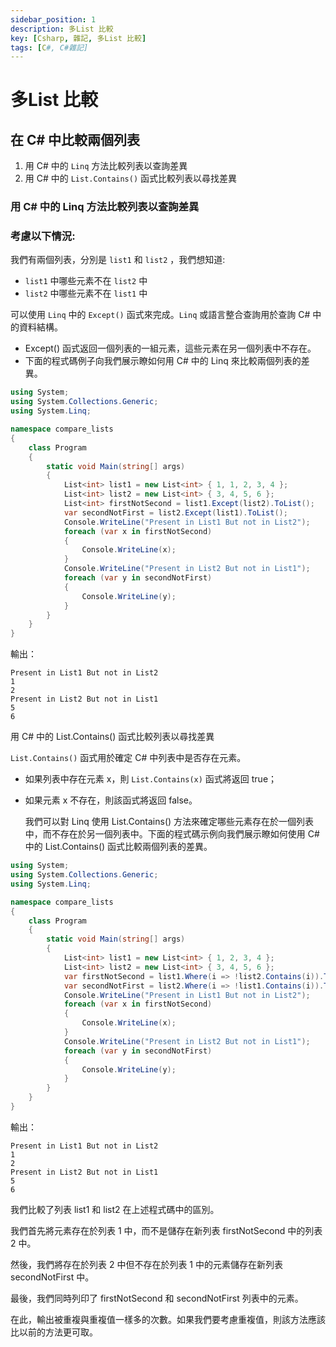 ```yaml
---
sidebar_position: 1
description: 多List 比較
key: [Csharp, 雜記, 多List 比較]
tags: [C#, C#雜記]
---
```


# 多List 比較

## 在 C# 中比較兩個列表

1. 用 C# 中的 `Linq` 方法比較列表以查詢差異
2. 用 C# 中的 `List.Contains()` 函式比較列表以尋找差異

### 用 C# 中的 Linq 方法比較列表以查詢差異

### 考慮以下情況:

我們有兩個列表，分別是 `list1` 和 `list2` ，我們想知道:

- `list1` 中哪些元素不在 `list2` 中
- `list2` 中哪些元素不在 `list1` 中

可以使用 `Linq` 中的 `Except()` 函式來完成。`Linq` 或語言整合查詢用於查詢 C# 中的資料結構。

- Except() 函式返回一個列表的一組元素，這些元素在另一個列表中不存在。
- 下面的程式碼例子向我們展示瞭如何用 C# 中的 Linq 來比較兩個列表的差異。

```csharp
using System;
using System.Collections.Generic;
using System.Linq;

namespace compare_lists
{
    class Program
    {
        static void Main(string[] args)
        {
            List<int> list1 = new List<int> { 1, 1, 2, 3, 4 };
            List<int> list2 = new List<int> { 3, 4, 5, 6 };
            List<int> firstNotSecond = list1.Except(list2).ToList();
            var secondNotFirst = list2.Except(list1).ToList();
            Console.WriteLine("Present in List1 But not in List2");
            foreach (var x in firstNotSecond)
            {
                Console.WriteLine(x);
            }
            Console.WriteLine("Present in List2 But not in List1");
            foreach (var y in secondNotFirst)
            {
                Console.WriteLine(y);
            }
        }
    }
}
```

輸出：

```text
Present in List1 But not in List2
1
2
Present in List2 But not in List1
5
6
```

用 C# 中的 List.Contains() 函式比較列表以尋找差異

`List.Contains()` 函式用於確定 C# 中列表中是否存在元素。

- 如果列表中存在元素 x，則 `List.Contains(x)` 函式將返回 true；
- 如果元素 x 不存在，則該函式將返回 false。

  我們可以對 Linq 使用 List.Contains() 方法來確定哪些元素存在於一個列表中，而不存在於另一個列表中。下面的程式碼示例向我們展示瞭如何使用 C# 中的 List.Contains() 函式比較兩個列表的差異。

```csharp
using System;
using System.Collections.Generic;
using System.Linq;

namespace compare_lists
{
    class Program
    {
        static void Main(string[] args)
        {
            List<int> list1 = new List<int> { 1, 2, 3, 4 };
            List<int> list2 = new List<int> { 3, 4, 5, 6 };
            var firstNotSecond = list1.Where(i => !list2.Contains(i)).ToList();
            var secondNotFirst = list2.Where(i => !list1.Contains(i)).ToList();
            Console.WriteLine("Present in List1 But not in List2");
            foreach (var x in firstNotSecond)
            {
                Console.WriteLine(x);
            }
            Console.WriteLine("Present in List2 But not in List1");
            foreach (var y in secondNotFirst)
            {
                Console.WriteLine(y);
            }
        }
    }
}
```

輸出：

```text
Present in List1 But not in List2
1
2
Present in List2 But not in List1
5
6
```

我們比較了列表 list1 和 list2 在上述程式碼中的區別。

我們首先將元素存在於列表 1 中，而不是儲存在新列表 firstNotSecond 中的列表 2 中。

然後，我們將存在於列表 2 中但不存在於列表 1 中的元素儲存在新列表 secondNotFirst 中。

最後，我們同時列印了 firstNotSecond 和 secondNotFirst 列表中的元素。

在此，輸出被重複與重複值一樣多的次數。如果我們要考慮重複值，則該方法應該比以前的方法更可取。
